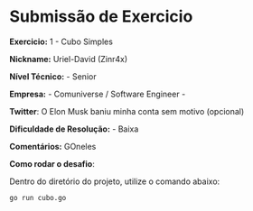 # Submissão de Exercicio

**Exercicio:** 1 - Cubo Simples

**Nickname:** Uriel-David (Zinr4x)

**Nível Técnico:** - Senior

**Empresa:** - Comuniverse / Software Engineer -

**Twitter**: O Elon Musk baniu minha conta sem motivo (opcional) 

**Dificuldade de Resolução:** - Baixa

**Comentários:** GOneles

**Como rodar o desafio**: 

Dentro do diretório do projeto, utilize o comando abaixo: 
```bash
go run cubo.go
```
